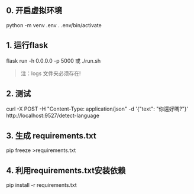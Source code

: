 
##  0. 开启虚拟环境
python -m venv .env
. .env/bin/activate

## 1. 运行flask
flask run  -h 0.0.0.0 -p 5000
或
./run.sh
> 注：logs 文件夹必须存在!

## 2. 测试
curl -X POST -H "Content-Type: application/json" -d '{"text": "你還好嗎?"}' http://localhost:9527/detect-language

## 3. 生成 requirements.txt
pip freeze >requirements.txt

## 4. 利用requirements.txt安装依赖
pip install -r requirements.txt